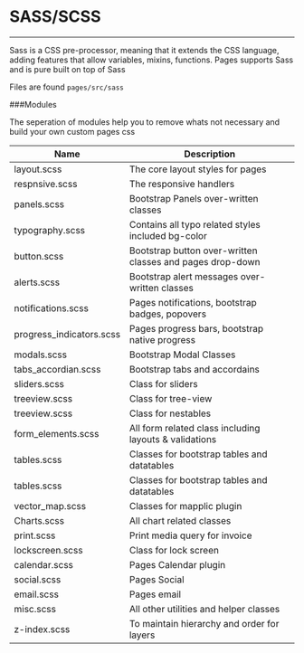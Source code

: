 # SASS/SCSS


---



Sass is a CSS pre-processor, meaning that it extends the CSS language, adding features that allow variables, mixins, functions. Pages supports Sass and is pure built on top of Sass

Files are found ```pages/src/sass```

###Modules

The seperation of modules help you to remove whats not necessary and build your own custom pages css

| Name | Description |
| --- | --- |
| layout.scss | The core layout styles for pages |
| respnsive.scss | The responsive handlers |
| panels.scss | Bootstrap Panels over-written classes |
| typography.scss | Contains all typo related styles included bg-color |
| button.scss | Bootstrap button over-written classes and pages drop-down |
| alerts.scss | Bootstrap alert messages over-written classes |
| notifications.scss | Pages notifications, bootstrap badges, popovers |
| progress_indicators.scss | Pages progress bars, bootstrap native progress |
| modals.scss | Bootstrap Modal Classes |
| tabs_accordian.scss | Bootstrap tabs and accordains |
| sliders.scss | Class for sliders |
| treeview.scss | Class for tree-view |
| treeview.scss | Class for nestables |
| form_elements.scss | All form related class including layouts & validations |
| tables.scss | Classes for bootstrap tables and datatables |
| tables.scss | Classes for bootstrap tables and datatables |
| vector_map.scss | Classes for mapplic plugin |
| Charts.scss | All chart related classes |
| print.scss | Print media query for invoice |
| lockscreen.scss | Class for lock screen |
| calendar.scss | Pages Calendar plugin |
| social.scss | Pages Social |
| email.scss | Pages email |
| misc.scss | All other utilities and helper classes |
| z-index.scss | To maintain hierarchy and order for layers |